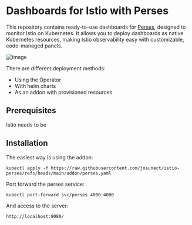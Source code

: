 # Dashboards for Istio with Perses

This repository contains ready-to-use dashboards for [Perses](https://perses.dev/), designed to monitor Istio on Kubernetes. It allows you to deploy dashboards as native Kubernetes resources, making Istio observability easy with customizable, code-managed panels.

![image](https://github.com/user-attachments/assets/e5e624a0-0e0f-4f12-82ee-783d6bea99b7)

There are different deployment methods: 
- Using the Operator
- With helm charts
- As an addon with provisioned resources

## Prerequisites

Istio needs to be 

## Installation

The easiest way is using the addon: 

`kubectl apply -f https://raw.githubusercontent.com/josunect/istio-perses/refs/heads/main/addon/perses.yaml`

Port forward the perses service: 

`kubectl port-forward svc/perses 4000:4000`

And access to the server: 

`http://localhost:9080/`
